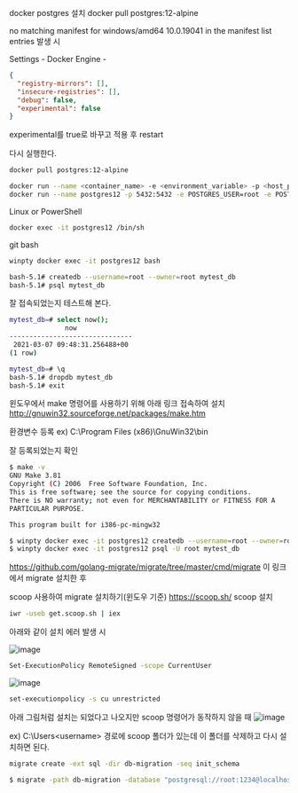docker postgres 설치
docker pull postgres:12-alpine


no matching manifest for windows/amd64 10.0.19041 in the manifest list entries
발생 시

Settings - Docker Engine - 
```json
{
  "registry-mirrors": [],
  "insecure-registries": [],
  "debug": false,
  "experimental": false
}
```
experimental를 true로 바꾸고 적용 후 restart

다시 실행한다.
```bash
docker pull postgres:12-alpine
```

```bash
docker run --name <container_name> -e <environment_variable> -p <host_ports:container_ports> -d <image>:<tag> 
docker run --name postgres12 -p 5432:5432 -e POSTGRES_USER=root -e POSTGRES_PASSWORD=1234 -d postgres:12-alpine
```

Linux or PowerShell
```bash
docker exec -it postgres12 /bin/sh
```

git bash
```bash
winpty docker exec -it postgres12 bash
```

```bash
bash-5.1# createdb --username=root --owner=root mytest_db
bash-5.1# psql mytest_db
```

잘 접속되었는지 테스트해 본다.
```bash
mytest_db=# select now();
              now
-------------------------------
 2021-03-07 09:48:31.256488+00
(1 row)

mytest_db=# \q
bash-5.1# dropdb mytest_db
bash-5.1# exit
```

윈도우에서 make 명령어를 사용하기 위해 아래 링크 접속하여 설치
http://gnuwin32.sourceforge.net/packages/make.htm


환경변수 등록
ex) C:\Program Files (x86)\GnuWin32\bin

잘 등록되었는지 확인
```bash
$ make -v
GNU Make 3.81
Copyright (C) 2006  Free Software Foundation, Inc.
This is free software; see the source for copying conditions.
There is NO warranty; not even for MERCHANTABILITY or FITNESS FOR A
PARTICULAR PURPOSE.

This program built for i386-pc-mingw32
```


```bash
$ winpty docker exec -it postgres12 createdb --username=root --owner=root mytest_db
$ winpty docker exec -it postgres12 psql -U root mytest_db
```

https://github.com/golang-migrate/migrate/tree/master/cmd/migrate
이 링크에서 migrate 설치한 후

scoop 사용하여 migrate 설치하기(윈도우 기준)
https://scoop.sh/
scoop 설치
```bash
iwr -useb get.scoop.sh | iex
```

아래와 같이 설치 에러 발생 시

![image](https://user-images.githubusercontent.com/30817924/110441620-5240ed00-80fd-11eb-811d-28ae577448b1.png)
```bash
Set-ExecutionPolicy RemoteSigned -scope CurrentUser
```

![image](https://user-images.githubusercontent.com/30817924/110442157-eb700380-80fd-11eb-9ebc-9c6c457eedd0.png)
```bash
set-executionpolicy -s cu unrestricted
```

아래 그림처럼 설치는 되었다고 나오지만 scoop 명령어가 동작하지 않을 때
![image](https://user-images.githubusercontent.com/30817924/110446396-77842a00-8102-11eb-9a0a-5636f6a8d702.png)

ex) C:\Users\<username> 경로에 scoop 폴더가 있는데 이 폴더를 삭제하고 다시 설치하면 된다.

```bash
migrate create -ext sql -dir db-migration -seq init_schema
```

```bash
$ migrate -path db-migration -database "postgresql://root:1234@localhost:5432/mytest_db?sslmode=disable" -verbose up
```